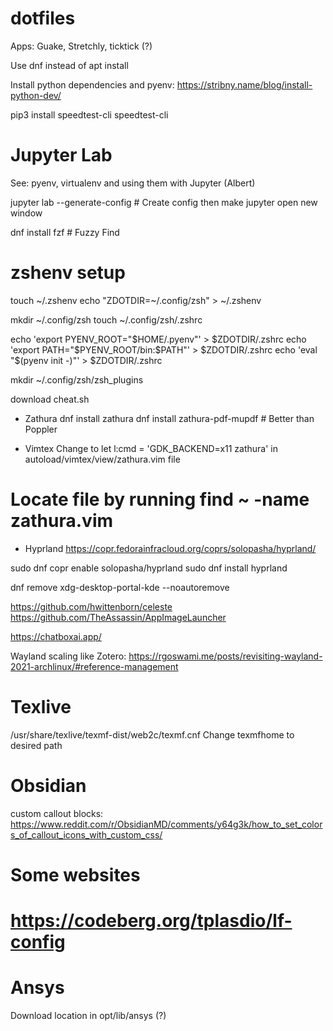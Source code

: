 # dotfiles

Apps: Guake, Stretchly, ticktick (?)

Use dnf instead of apt install

Install python dependencies and pyenv: https://stribny.name/blog/install-python-dev/

pip3 install speedtest-cli
speedtest-cli


# Jupyter Lab
See: pyenv, virtualenv and using them with Jupyter (Albert)

jupyter lab --generate-config # Create config then make jupyter open new window

dnf install fzf # Fuzzy Find





# zshenv setup

touch ~/.zshenv
echo "ZDOTDIR=~/.config/zsh" > ~/.zshenv

mkdir ~/.config/zsh
touch ~/.config/zsh/.zshrc


echo 'export PYENV_ROOT="$HOME/.pyenv"' > $ZDOTDIR/.zshrc
echo 'export PATH="$PYENV_ROOT/bin:$PATH"' > $ZDOTDIR/.zshrc
echo 'eval "$(pyenv init -)"' > $ZDOTDIR/.zshrc

mkdir ~/.config/zsh/zsh_plugins



download cheat.sh

- Zathura
dnf install zathura
dnf install zathura-pdf-mupdf # Better than Poppler

- Vimtex
Change to let l:cmd  = 'GDK_BACKEND=x11 zathura' in autoload/vimtex/view/zathura.vim file
# Locate file by running find ~ -name zathura.vim 


- Hyprland
https://copr.fedorainfracloud.org/coprs/solopasha/hyprland/

sudo dnf copr enable solopasha/hyprland 
sudo dnf install hyprland

dnf remove xdg-desktop-portal-kde --noautoremove


https://github.com/hwittenborn/celeste
https://github.com/TheAssassin/AppImageLauncher

https://chatboxai.app/



Wayland scaling like Zotero: https://rgoswami.me/posts/revisiting-wayland-2021-archlinux/#reference-management


# Texlive
/usr/share/texlive/texmf-dist/web2c/texmf.cnf
Change texmfhome to desired path

# Obsidian
custom callout blocks: https://www.reddit.com/r/ObsidianMD/comments/y64g3k/how_to_set_colors_of_callout_icons_with_custom_css/




# Some websites
# https://codeberg.org/tplasdio/lf-config


# Ansys
Download location in opt/lib/ansys (?)
